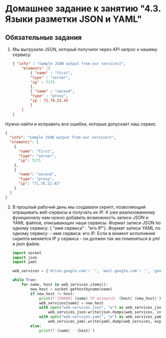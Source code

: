# Домашнее задание к занятию "4.3. Языки разметки JSON и YAML"

## Обязательные задания

1. Мы выгрузили JSON, который получили через API запрос к нашему сервису:
	```json
    { "info" : "Sample JSON output from our service\t",
        "elements" :[
            { "name" : "first",
            "type" : "server",
            "ip" : 7175 
            },
            { "name" : "second",
            "type" : "proxy",
            "ip : 71.78.22.43
            }
        ]
    }
	```
  Нужно найти и исправить все ошибки, которые допускает наш сервис
	
```json
{
  "info": "Sample JSON output from our service\t",
  "elements": [
    {
      "name": "first",
      "type": "server",
      "ip": 7175
    },
    {
      "name": "second",
      "type": "proxy",
      "ip": "71.78.22.43"
    }
  ]
}
```
2. В прошлый рабочий день мы создавали скрипт, позволяющий опрашивать веб-сервисы и получать их IP. К уже реализованному функционалу нам нужно добавить возможность записи JSON и YAML файлов, описывающих наши сервисы. Формат записи JSON по одному сервису: { "имя сервиса" : "его IP"}. Формат записи YAML по одному сервису: - имя сервиса: его IP. Если в момент исполнения скрипта меняется IP у сервиса - он должен так же поменяться в yml и json файле.

	```python
	import socket
	import json
	import yaml
	
	web_services = {'drive.google.com': '', 'mail.google.com': '', 'google.com': ''}
	
	while True:
	    for name, host in web_services.items():
	        new_host = socket.gethostbyname(name)
	        if new_host != host:
	            print(f'[ERROR] {name} IP mismatch: {host} {new_host}')
	            web_services[name] = new_host
	            with open("web-services.json", "w") as web_services_json:
	                web_services_json.write(json.dumps(web_services, indent=2))
	            with open("web-services.yaml", "w") as web_services_yaml:
	                web_services_yaml.write(yaml.dump(web_services, explicit_start=True, explicit_end=True))
	        else:
	            print(f'{name} - {host}')
	

	```